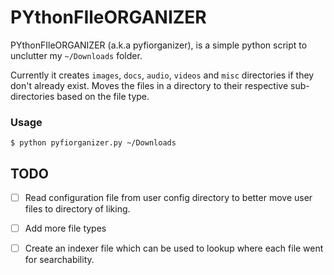 # PYthonFIleORGANIZER

PYthonFIleORGANIZER (a.k.a pyfiorganizer), is a simple python script to unclutter my `~/Downloads` folder. 

Currently it creates `images`, `docs`, `audio`, `videos` and `misc` directories if they don't already exist. 
Moves the files in a directory to their respective sub-directories based on the file type.

### Usage
 
```
$ python pyfiorganizer.py ~/Downloads
```

## TODO
- [ ] Read configuration file from user config directory to better move user files to directory of liking.
- [ ] Add more file types
- [ ] Create an indexer file which can be used to lookup where each file went for searchability.

